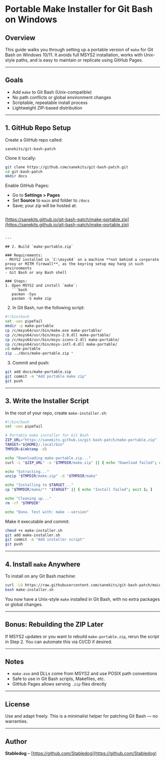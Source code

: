 # Portable Make Installer for Git Bash on Windows

## Overview

This guide walks you through setting up a portable version of `make` for Git Bash on Windows 10/11. It avoids full MSYS2 installation, works with Unix-style paths, and is easy to maintain or replicate using GitHub Pages.

---

## Goals

- Add `make` to Git Bash (Unix-compatible)
- No path conflicts or global environment changes
- Scriptable, repeatable install process
- Lightweight ZIP-based distribution

---

## 1. GitHub Repo Setup

Create a GitHub repo called:

```
sanekits/git-bash-patch
```

Clone it locally:

```bash
git clone https://github.com/sanekits/git-bash-patch.git
cd git-bash-patch
mkdir docs
```

Enable GitHub Pages:

- Go to **Settings > Pages**
- Set **Source** to `main` and folder to `/docs`
- Save; your zip will be hosted at:
  ```
  ```

[https://sanekits.github.io/git-bash-patch/make-portable.zip](https://sanekits.github.io/git-bash-patch/make-portable.zip)

````

---

## 2. Build `make-portable.zip`

### Requirements:
- MSYS2 installed in `C:\msys64` on a machine **not behind a corporate proxy or MITM firewall**, as the keyring setup may hang in such environments
- Git Bash or any Bash shell

### Steps:
1. Open MSYS2 and install `make`:
   ```bash
   pacman -Syu
   pacman -S make zip
````

2. In Git Bash, run the following script:

```bash
#!/bin/bash
set -ueo pipefail
mkdir -p make-portable
cp /c/msys64/usr/bin/make.exe make-portable/
cp /c/msys64/usr/bin/msys-2.0.dll make-portable/
cp /c/msys64/usr/bin/msys-iconv-2.dll make-portable/
cp /c/msys64/usr/bin/msys-intl-8.dll make-portable/
cd make-portable
zip ../docs/make-portable.zip *
```

3. Commit and push:

```bash
git add docs/make-portable.zip
git commit -m "Add portable make zip"
git push
```

---

## 3. Write the Installer Script

In the root of your repo, create `make-installer.sh`:

```bash
#!/bin/bash
set -ueo pipefail

# Portable make installer for Git Bash
ZIP_URL="https://sanekits.github.io/git-bash-patch/make-portable.zip"
TARGET="${HOME}/.local/bin"
TMPDIR=$(mktemp -d)

echo "Downloading make-portable.zip..."
curl -L "$ZIP_URL" -o "$TMPDIR/make.zip" || { echo "Download failed"; exit 1; }

echo "Extracting..."
unzip "$TMPDIR/make.zip" -d "$TMPDIR/make"

echo "Installing to $TARGET..."
cp "$TMPDIR/make/"* "$TARGET" || { echo "Install failed"; exit 1; }

echo "Cleaning up..."
rm -rf "$TMPDIR"

echo "Done. Test with: make --version"
```

Make it executable and commit:

```bash
chmod +x make-installer.sh
git add make-installer.sh
git commit -m "Add installer script"
git push
```

---

## 4. Install `make` Anywhere

To install on any Git Bash machine:

```bash
curl -LO https://raw.githubusercontent.com/sanekits/git-bash-patch/main/make-installer.sh
bash make-installer.sh
```

You now have a Unix-style `make` installed in Git Bash, with no extra packages or global changes.

---

## Bonus: Rebuilding the ZIP Later

If MSYS2 updates or you want to rebuild `make-portable.zip`, rerun the script in Step 2. You can automate this via CI/CD if desired.

---

## Notes

- `make.exe` and DLLs come from MSYS2 and use POSIX path conventions
- Safe to use in Git Bash scripts, Makefiles, etc.
- GitHub Pages allows serving `.zip` files directly

---

## License

Use and adapt freely. This is a minimalist helper for patching Git Bash — no warranties.

---

## Author

**Stabledog** – [https://github.com/Stabledog](https://github.com/Stabledog)

